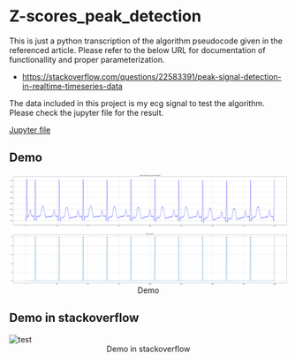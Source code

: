 # Z-scores_peak_detection

This is just a python transcription of the algorithm pseudocode given in the referenced article. Please refer to the below URL for documentation of functionallity and proper parameterization.

- https://stackoverflow.com/questions/22583391/peak-signal-detection-in-realtime-timeseries-data

The data included in this project is my ecg signal to test the algorithm. Please check the jupyter file for the result.

[Jupyter file](peak_detection.ipynb)

## Demo

<span class="img_container center" style="display: block;">
    <img alt="test" src="result_plt_img.svg" style="display:block; margin-left: auto; margin-right: auto;" title="caption" />
    <span class="img_caption" style="display: block; text-align: center;">Demo</span>
</span>

## Demo in stackoverflow

<span class="img_container center" style="display: block;">
    <img alt="test" src="https://i.imgur.com/LFvEM2Y.gif" style="display:block; margin-left: auto; margin-right: auto;" title="caption" />
    <span class="img_caption" style="display: block; text-align: center;">Demo in stackoverflow</span>
</span>
